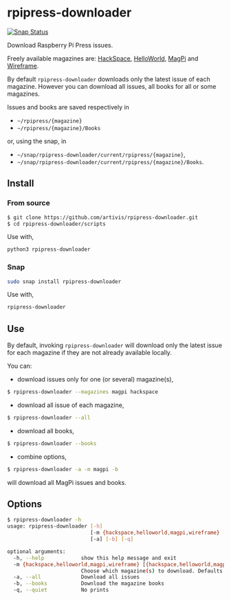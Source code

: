 # rpipress-downloader

[![Snap Status](https://build.snapcraft.io/badge/artivis/rpipress-downloader.svg)](https://build.snapcraft.io/user/artivis/rpipress-downloader)

Download Raspberry Pi Press issues.

Freely available magazines are:
[HackSpace](https://hackspace.raspberrypi.org/),
[HelloWorld](https://helloworld.raspberrypi.org/),
[MagPi](https://magpi.raspberrypi.org/) and
[Wireframe](https://wireframe.raspberrypi.org/).

By default `rpipress-downloader` downloads only the latest issue of each
magazine.
However you can download all issues, all books for all or some magazines.

Issues and books are saved respectively in
- `~/rpipress/{magazine}`
- `~/rpipress/{magazine}/Books`

or, using the snap, in
- `~/snap/rpipress-downloader/current/rpipress/{magazine}`,
- `~/snap/rpipress-downloader/current/rpipress/{magazine}/Books`.

## Install

### From source

```bash
$ git clone https://github.com/artivis/rpipress-downloader.git
$ cd rpipress-downloader/scripts
```
Use with,
```bash
python3 rpipress-downloader
```

### Snap

```bash
sudo snap install rpipress-downloader
```
Use with,
```bash
rpipress-downloader
```

## Use

By default, invoking `rpipress-downloader` will download only the latest issue
for each magazine if they are not already available locally.

You can:
- download issues only for one (or several) magazine(s),
```bash
$ rpipress-downloader --magazines magpi hackspace
```

- download all issue of each magazine,
```bash
$ rpipress-downloader --all
```

- download all books,
```bash
$ rpipress-downloader --books
```

- combine options,
```bash
$ rpipress-downloader -a -m magpi -b
```
will download all MagPi issues and books.

## Options

```bash
$ rpipress-downloader -h
usage: rpipress-downloader [-h]
                           [-m {hackspace,helloworld,magpi,wireframe} [{hackspace,helloworld,magpi,wireframe} ...]]
                           [-a] [-b] [-q]

optional arguments:
  -h, --help            show this help message and exit
  -m {hackspace,helloworld,magpi,wireframe} [{hackspace,helloworld,magpi,wireframe} ...], --magazines {hackspace,helloworld,magpi,wireframe} [{hackspace,helloworld,magpi,wireframe} ...]
                        Choose which magazine(s) to download. Defaults to all
  -a, --all             Download all issues
  -b, --books           Download the magazine books
  -q, --quiet           No prints
```
